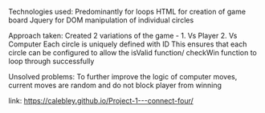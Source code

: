 Technologies used:
Predominantly for loops
HTML for creation of game board
Jquery for DOM manipulation of individual circles

Approach taken:
Created 2 variations of the game - 1. Vs Player 2. Vs Computer
Each circle is uniquely defined with ID
This ensures that each circle can be configured to allow the isValid function/ checkWin function to loop through successfully

Unsolved problems:
To further improve the logic of computer moves, current moves are random and do not block player from winning

link: https://calebley.github.io/Project-1---connect-four/

